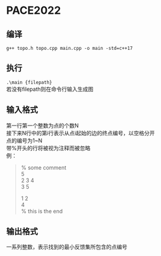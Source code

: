 # PACE2022
## 编译
``g++ topo.h topo.cpp main.cpp -o main -std=c++17``
## 执行
``.\main {filepath}``  
若没有filepath则在命令行输入生成图
## 输入格式
第一行第一个整数为点的个数N  
接下来N行中的第i行表示从点i起始的边的终点编号，以空格分开  
点的编号为1~N  
带%开头的行将被视为注释而被忽略  
例：
> % some comment  
> 5  
> 2 3 4  
> 3 5  
>   
> 1 2  
> 4  
> % this is the end  
## 输出格式
一系列整数，表示找到的最小反馈集所包含的点编号
